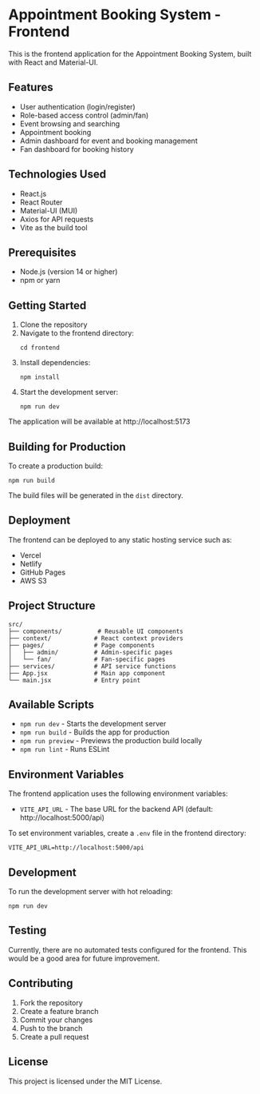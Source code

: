 # Appointment Booking System - Frontend

This is the frontend application for the Appointment Booking System, built with React and Material-UI.

## Features

- User authentication (login/register)
- Role-based access control (admin/fan)
- Event browsing and searching
- Appointment booking
- Admin dashboard for event and booking management
- Fan dashboard for booking history

## Technologies Used

- React.js
- React Router
- Material-UI (MUI)
- Axios for API requests
- Vite as the build tool

## Prerequisites

- Node.js (version 14 or higher)
- npm or yarn

## Getting Started

1. Clone the repository
2. Navigate to the frontend directory:
   ```
   cd frontend
   ```
3. Install dependencies:
   ```
   npm install
   ```
4. Start the development server:
   ```
   npm run dev
   ```

The application will be available at http://localhost:5173

## Building for Production

To create a production build:

```
npm run build
```

The build files will be generated in the `dist` directory.

## Deployment

The frontend can be deployed to any static hosting service such as:

- Vercel
- Netlify
- GitHub Pages
- AWS S3

## Project Structure

```
src/
├── components/          # Reusable UI components
├── context/            # React context providers
├── pages/              # Page components
│   ├── admin/          # Admin-specific pages
│   └── fan/            # Fan-specific pages
├── services/           # API service functions
├── App.jsx             # Main app component
└── main.jsx            # Entry point
```

## Available Scripts

- `npm run dev` - Starts the development server
- `npm run build` - Builds the app for production
- `npm run preview` - Previews the production build locally
- `npm run lint` - Runs ESLint

## Environment Variables

The frontend application uses the following environment variables:

- `VITE_API_URL` - The base URL for the backend API (default: http://localhost:5000/api)

To set environment variables, create a `.env` file in the frontend directory:

```
VITE_API_URL=http://localhost:5000/api
```

## Development

To run the development server with hot reloading:

```
npm run dev
```

## Testing

Currently, there are no automated tests configured for the frontend. This would be a good area for future improvement.

## Contributing

1. Fork the repository
2. Create a feature branch
3. Commit your changes
4. Push to the branch
5. Create a pull request

## License

This project is licensed under the MIT License.
